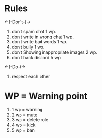 # Rules

<-(-Don't-)->
1. don't spam chat 1 wp.
2. don't write in wrong chat 1 wp.
3. don't write bad words 1 wp.
4. don't bully 1 wp.
5. don't Showing inappropriate images 2 wp.
6. don't hack discord 5 wp.

<-(-Do-)->
1. respect each other
 
# WP = Warning point
1. 1 wp = warning 
2. 2 wp = mute 
3. 3 wp = delete role
4. 4 wp = kick
5. 5 wp = ban 

